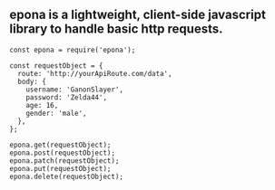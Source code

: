 ## epona is a lightweight, client-side javascript library to handle basic http requests.

```
const epona = require('epona');

const requestObject = {
  route: 'http://yourApiRoute.com/data',
  body: {
    username: 'GanonSlayer',
    password: 'Zelda44',
    age: 16,
    gender: 'male',
  },
};

epona.get(requestObject);
epona.post(requestObject);
epona.patch(requestObject);
epona.put(requestObject);
epona.delete(requestObject);
```
